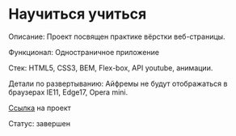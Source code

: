 # **Научиться учиться**


Описание: Проект посвящен практике вёрстки веб-страницы.

Функционал: Одностраничное приложение

Стек: HTML5, CSS3, BEM, Flex-box, API youtube, анимации.

Детали по развертыванию: Айфремы не будут отображаться в браузерах IE11, Edge17, Opera mini.

[Ссылка](https://alzot89.github.io/how-to-learn/) на проект

Статус: завершен
